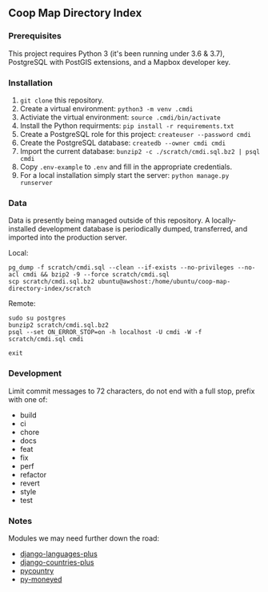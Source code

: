 ## Coop Map Directory Index

### Prerequisites

This project requires Python 3 (it's been running under 3.6 & 3.7), PostgreSQL with PostGIS extensions, and a Mapbox developer key.

### Installation

1. `git clone` this repository.
2. Create a virtual environment: `python3 -m venv .cmdi`
3. Activiate the virtual environment: `source .cmdi/bin/activate`
4. Install the Python requirments: `pip install -r requirements.txt`
5. Create a PostgreSQL role for this project: `createuser --password cmdi`
6. Create the PostgreSQL database: `createdb --owner cmdi cmdi`
7. Import the current database: `bunzip2 -c ./scratch/cmdi.sql.bz2 | psql cmdi`
8. Copy `.env-example` to `.env` and fill in the appropriate credentials.
9. For a local installation simply start the server: `python manage.py runserver`


### Data

Data is presently being managed outside of this repository. A locally-installed development database is periodically dumped, transferred, and imported into the production server.

Local:
```
pg_dump -f scratch/cmdi.sql --clean --if-exists --no-privileges --no-acl cmdi && bzip2 -9 --force scratch/cmdi.sql
scp scratch/cmdi.sql.bz2 ubuntu@awshost:/home/ubuntu/coop-map-directory-index/scratch
```

Remote:
```
sudo su postgres
bunzip2 scratch/cmdi.sql.bz2
psql --set ON_ERROR_STOP=on -h localhost -U cmdi -W -f scratch/cmdi.sql cmdi

exit
```

### Development

Limit commit messages to 72 characters, do not end with a full stop, prefix with one of:

* build
* ci
* chore
* docs
* feat
* fix
* perf
* refactor
* revert
* style
* test


### Notes

Modules we may need further down the road:
* [django-languages-plus](https://github.com/cordery/django-languages-plus)
* [django-countries-plus](https://github.com/cordery/django-countries-plus)
* [pycountry](https://pypi.org/project/pycountry/)
* [py-moneyed](https://github.com/limist/py-moneyed)
